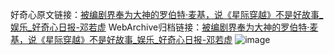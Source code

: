 好奇心原文链接：[被编剧界奉为大神的罗伯特·麦基，说《星际穿越》不是好故事_娱乐_好奇心日报-邓若虚](https://www.qdaily.com/articles/4229.html)
WebArchive归档链接：[被编剧界奉为大神的罗伯特·麦基，说《星际穿越》不是好故事_娱乐_好奇心日报-邓若虚](http://web.archive.org/web/20171014153957/http://www.qdaily.com:80/articles/4229.html)
![image](http://ww3.sinaimg.cn/large/007d5XDpgy1g3vezpk52hj30u03fswzb)